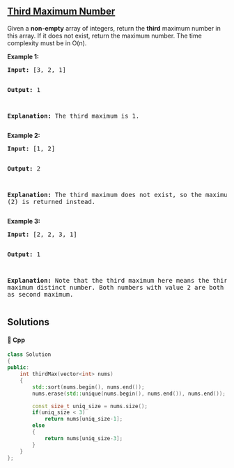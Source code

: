## [Third Maximum Number](https://leetcode.com/problems/third-maximum-number)

<p>Given a <b>non-empty</b> array of integers, return the <b>third</b> maximum number in this array. If it does not exist, return the maximum number. The time complexity must be in O(n).</p>

<p><b>Example 1:</b><br />
<pre>
<b>Input:</b> [3, 2, 1]

<b>Output:</b> 1

<b>Explanation:</b> The third maximum is 1.
</pre>
</p>

<p><b>Example 2:</b><br />
<pre>
<b>Input:</b> [1, 2]

<b>Output:</b> 2

<b>Explanation:</b> The third maximum does not exist, so the maximum (2) is returned instead.
</pre>
</p>

<p><b>Example 3:</b><br />
<pre>
<b>Input:</b> [2, 2, 3, 1]

<b>Output:</b> 1

<b>Explanation:</b> Note that the third maximum here means the third maximum distinct number.
Both numbers with value 2 are both considered as second maximum.
</pre>
</p>

## Solutions
#### 🧠 Cpp
```cpp
class Solution
{
public:
    int thirdMax(vector<int> nums)
    {
        std::sort(nums.begin(), nums.end());
        nums.erase(std::unique(nums.begin(), nums.end()), nums.end());

        const size_t uniq_size = nums.size();
        if(uniq_size < 3)
            return nums[uniq_size-1];
        else
        {
            return nums[uniq_size-3];
        }
    }
};
```
